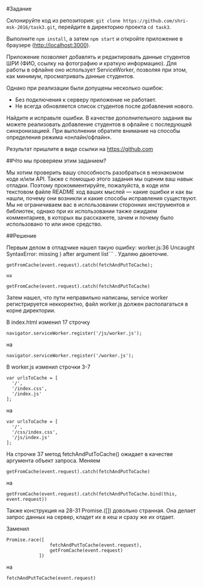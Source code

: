 #Задание

Склонируйте код из репозитория: `git clone https://github.com/shri-msk-2016/task3.git`, перейдите в директорию проекта `cd task3`.

Выполните `npm install`, а затем `npm start` и откройте приложение в браузере (<http://localhost:3000>).

Приложение позволяет добавлять и редактировать данные студентов ШРИ (ФИО, ссылку на фотографию и краткую информацию). Для работы в офлайне оно использует ServiceWorker, позволяя при этом, как минимум, просматривать данные студентов.

Однако при реализации были допущены несколько ошибок:

* Без подключения к серверу приложение не работает.
* Не всегда обновляется список студентов после добавления нового.

Найдите и исправьте ошибки. В качестве дополнительного задания вы можете реализовать добавление студентов в офлайне с последующей синхронизацией. При выполнении обратите внимание на способы определения режима «онлайн/офлайн».

Результат пришлите в виде ссылки на https://github.com

##Что мы проверяем этим заданием?

Мы хотим проверить вашу способность разобраться в незнакомом коде и/или API. Также с помощью этого задания мы оценим ваш навык отладки. Поэтому прокомментируйте, пожалуйста, в коде или текстовом файле README ход ваших мыслей — какие ошибки и как вы нашли, почему они возникли и какие способы исправления существуют. Мы не ограничиваем вас в использовании сторонних инструментов и библиотек, однако при их использовании также ожидаем комментариев, в которых вы расскажете, зачем и почему было использовано то или иное средство.

##Решение

Первым делом в отладчике нашел такую ошибку: worker.js:36 Uncaught SyntaxError: missing ) after argument list``` . Удаляю двоеточие.

    getFromCache(event.request).catch(fetchAndPutToCache);

    на

    getFromCache(event.request).catch(fetchAndPutToCache)

Затем нашел, что пути неправильно написаны, service worker регистрируется неккоректно, файл worker.js должен располагаться в корне директории.

В index.html изменил 17 строчку

    navigator.serviceWorker.register('/js/worker.js');

на

    navigator.serviceWorker.register('/worker.js');

В worker.js изменил строчки 3-7

    var urlsToCache = [
      '/',
      '/index.css',
      '/index.js'
    ];

на

    var urlsToCache = [
      '/',
      '/css/index.css',
      '/js/index.js'
    ];

На строчке 37 метод fetchAndPutToCache() ожидает в качестве аргумента объект запроса. Меняем

    getFromCache(event.request).catch(fetchAndPutToCache)

на

    getFromCache(event.request).catch(fetchAndPutToCache.bind(this, event.request))

Также конструкция на 28-31 Promise.([]) довольно странная. Она делает запрос данных на сервер, кладет их в кеш и сразу же их отдает.

Заменил

    Promise.race([
                    fetchAndPutToCache(event.request),
                    getFromCache(event.request)
                ])

на

    fetchAndPutToCache(event.request)